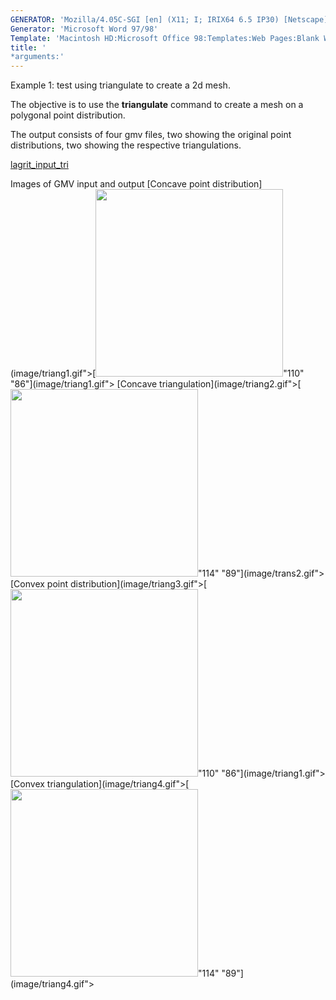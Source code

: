 ```yaml
---
GENERATOR: 'Mozilla/4.05C-SGI [en] (X11; I; IRIX64 6.5 IP30) [Netscape]'
Generator: 'Microsoft Word 97/98'
Template: 'Macintosh HD:Microsoft Office 98:Templates:Web Pages:Blank Web Page'
title: '
*arguments:'
---
```


Example 1: test using triangulate to create a 2d mesh.

 The objective is to use the **triangulate** command to create a mesh
 on a polygonal point distribution.

 The output consists of four gmv files, two showing the original point
 distributions, two showing the respective triangulations.

 [lagrit\_input\_tri](../lagrit_input_tri)

Images of GMV input and output
[Concave point
distribution](image/triang1.gif">[<img height="300" width="300" src="https://lanl.github.io/LaGriT/assets/images/triang1_tn.gif">"110"
"86"](image/triang1.gif">
[Concave
triangulation](image/triang2.gif">[<img height="300" width="300" src="https://lanl.github.io/LaGriT/assets/images/triang2_tn.gif">"114"
"89"](image/trans2.gif">
[Convex point
distribution](image/triang3.gif">[<img height="300" width="300" src="https://lanl.github.io/LaGriT/assets/images/triang3_tn.gif">"110"
"86"](image/triang1.gif">
[Convex
triangulation](image/triang4.gif">[<img height="300" width="300" src="https://lanl.github.io/LaGriT/assets/images/triang4_tn.gif">"114"
"89"](image/triang4.gif">

